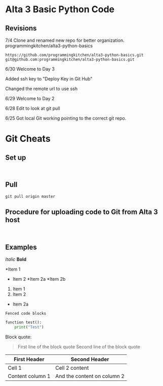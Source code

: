# Alta 3 Basic Python Code

## Revisions

7/4
Clone and renamed new repo for better organization.
programmingkitchen/alta3-python-basics

```
https://github.com/programmingkitchen/alta3-python-basics.git
git@github.com:programmingkitchen/alta3-python-basics.git

```

6/30
Welcome to Day 3

Added ssh key to "Deploy Key in Git Hub"

Changed the remote url to use ssh

6/29
Welcome to Day 2

6/28
Edit to look at git pull

6/25
Got local Git working pointing to the correct git repo.


# Git Cheats

## Set up

```


```

## Pull

```
git pull origin master
 ```

## Procedure for uploading code to Git from Alta 3 host

```


```


## Examples

*Italic*
**Bold**

*Item 1
* Item 2
  *Item 2a
  *Item 2b


1. Item 1
2. Item 2
  * Item 2a


```
Fenced code blocks

```


```python
function test():
    print("Test")

```

Block quote:
> First line of the block quote
> Second line of the block quote


First Header | Second Header
-------------| ---------------
Cell 1       | Cell 2 content
Content column 1 | And the content on column 2
